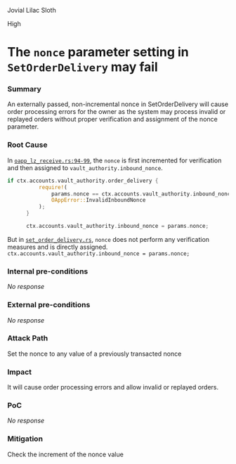 Jovial Lilac Sloth

High

# The `nonce` parameter setting in `SetOrderDelivery` may fail

### Summary

An externally passed, non-incremental nonce in SetOrderDelivery will cause order processing errors for the owner as the system may process invalid or replayed orders without proper verification and assignment of the nonce parameter.

### Root Cause

In [`oapp_lz_receive.rs:94-99`](https://github.com/sherlock-audit/2024-09-orderly-network-solana-contract/blob/a40ed80ce4a196bc81bfa6dfb749c19b92c623b0/solana-vault/packages/solana/contracts/programs/solana-vault/src/instructions/oapp_instr/oapp_lz_receive.rs#L94C9-L99C10), the `nonce` is first incremented for verification and then assigned to `vault_authority.inbound_nonce`.
```Rust
if ctx.accounts.vault_authority.order_delivery {
          require!(
              params.nonce == ctx.accounts.vault_authority.inbound_nonce + 1,
              OAppError::InvalidInboundNonce
          );
      }

      ctx.accounts.vault_authority.inbound_nonce = params.nonce;
```
But in [`set_order_delivery.rs`](https://github.com/sherlock-audit/2024-09-orderly-network-solana-contract/blob/a40ed80ce4a196bc81bfa6dfb749c19b92c623b0/solana-vault/packages/solana/contracts/programs/solana-vault/src/instructions/vault_instr/set_order_delivery.rs#L25), `nonce` does not perform any verification measures and is directly assigned.
`ctx.accounts.vault_authority.inbound_nonce = params.nonce;`


### Internal pre-conditions

_No response_

### External pre-conditions

_No response_

### Attack Path

Set the nonce to any value of a previously transacted nonce

### Impact

 It will cause order processing errors and allow invalid or replayed orders.

### PoC

_No response_

### Mitigation

Check the increment of the nonce value